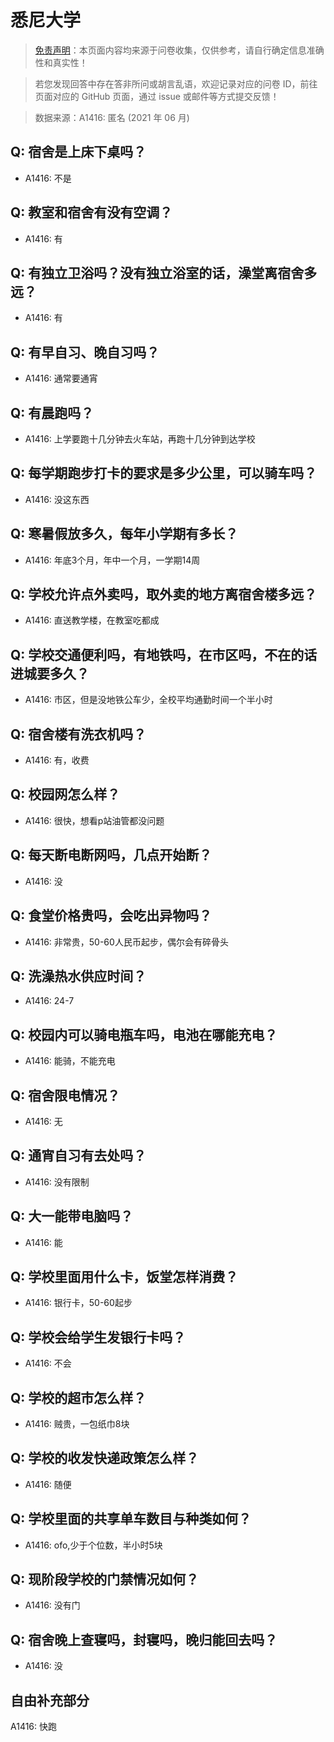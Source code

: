 # 悉尼大学

> [免责声明](https://colleges.chat/#_3)：本页面内容均来源于问卷收集，仅供参考，请自行确定信息准确性和真实性！

> 若您发现回答中存在答非所问或胡言乱语，欢迎记录对应的问卷 ID，前往页面对应的 GitHub 页面，通过 issue 或邮件等方式提交反馈！

> 数据来源：A1416: 匿名 (2021 年 06 月)

## Q: 宿舍是上床下桌吗？

- A1416: 不是

## Q: 教室和宿舍有没有空调？

- A1416: 有

## Q: 有独立卫浴吗？没有独立浴室的话，澡堂离宿舍多远？

- A1416: 有

## Q: 有早自习、晚自习吗？

- A1416: 通常要通宵

## Q: 有晨跑吗？

- A1416: 上学要跑十几分钟去火车站，再跑十几分钟到达学校

## Q: 每学期跑步打卡的要求是多少公里，可以骑车吗？

- A1416: 没这东西

## Q: 寒暑假放多久，每年小学期有多长？

- A1416: 年底3个月，年中一个月，一学期14周

## Q: 学校允许点外卖吗，取外卖的地方离宿舍楼多远？

- A1416: 直送教学楼，在教室吃都成

## Q: 学校交通便利吗，有地铁吗，在市区吗，不在的话进城要多久？

- A1416: 市区，但是没地铁公车少，全校平均通勤时间一个半小时

## Q: 宿舍楼有洗衣机吗？

- A1416: 有，收费

## Q: 校园网怎么样？

- A1416: 很快，想看p站油管都没问题

## Q: 每天断电断网吗，几点开始断？

- A1416: 没

## Q: 食堂价格贵吗，会吃出异物吗？

- A1416: 非常贵，50-60人民币起步，偶尔会有碎骨头

## Q: 洗澡热水供应时间？

- A1416: 24-7

## Q: 校园内可以骑电瓶车吗，电池在哪能充电？

- A1416: 能骑，不能充电

## Q: 宿舍限电情况？

- A1416: 无

## Q: 通宵自习有去处吗？

- A1416: 没有限制

## Q: 大一能带电脑吗？

- A1416: 能

## Q: 学校里面用什么卡，饭堂怎样消费？

- A1416: 银行卡，50-60起步

## Q: 学校会给学生发银行卡吗？

- A1416: 不会

## Q: 学校的超市怎么样？

- A1416: 贼贵，一包纸巾8块

## Q: 学校的收发快递政策怎么样？

- A1416: 随便

## Q: 学校里面的共享单车数目与种类如何？

- A1416: ofo,少于个位数，半小时5块

## Q: 现阶段学校的门禁情况如何？

- A1416: 没有门

## Q: 宿舍晚上查寝吗，封寝吗，晚归能回去吗？

- A1416: 没

## 自由补充部分

A1416: 快跑